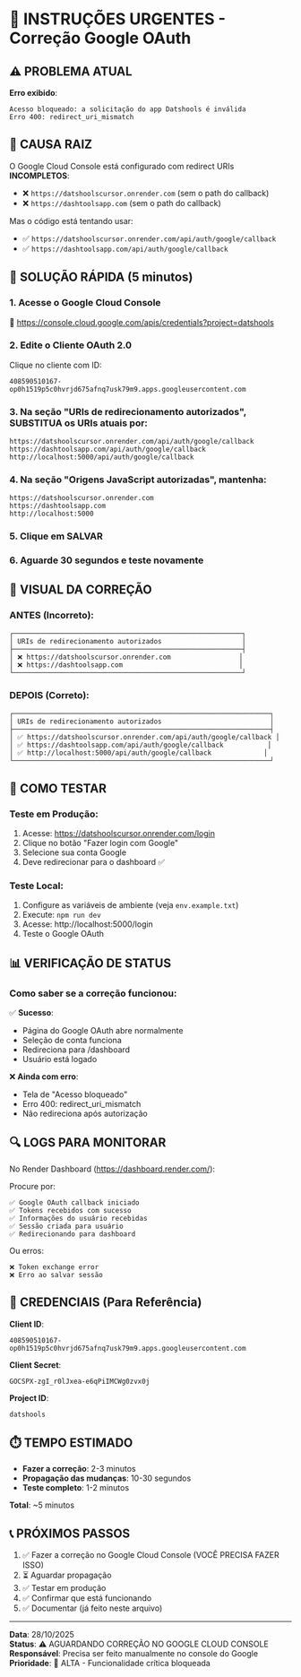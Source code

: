# 🚨 INSTRUÇÕES URGENTES - Correção Google OAuth

## ⚠️ PROBLEMA ATUAL

**Erro exibido**: 
```
Acesso bloqueado: a solicitação do app Datshools é inválida
Erro 400: redirect_uri_mismatch
```

## 🎯 CAUSA RAIZ

O Google Cloud Console está configurado com redirect URIs **INCOMPLETOS**:
- ❌ `https://datshoolscursor.onrender.com` (sem o path do callback)
- ❌ `https://dashtoolsapp.com` (sem o path do callback)

Mas o código está tentando usar:
- ✅ `https://datshoolscursor.onrender.com/api/auth/google/callback`
- ✅ `https://dashtoolsapp.com/api/auth/google/callback`

## 🔧 SOLUÇÃO RÁPIDA (5 minutos)

### 1. Acesse o Google Cloud Console

🔗 https://console.cloud.google.com/apis/credentials?project=datshools

### 2. Edite o Cliente OAuth 2.0

Clique no cliente com ID:
```
408590510167-op0h1519p5c0hvrjd675afnq7usk79m9.apps.googleusercontent.com
```

### 3. Na seção "URIs de redirecionamento autorizados", SUBSTITUA os URIs atuais por:

```
https://datshoolscursor.onrender.com/api/auth/google/callback
https://dashtoolsapp.com/api/auth/google/callback
http://localhost:5000/api/auth/google/callback
```

### 4. Na seção "Origens JavaScript autorizadas", mantenha:

```
https://datshoolscursor.onrender.com
https://dashtoolsapp.com
http://localhost:5000
```

### 5. Clique em SALVAR

### 6. Aguarde 30 segundos e teste novamente

## 📸 VISUAL DA CORREÇÃO

### ANTES (Incorreto):
```
┌─────────────────────────────────────────────────────────┐
│ URIs de redirecionamento autorizados                    │
├─────────────────────────────────────────────────────────┤
│ ❌ https://datshoolscursor.onrender.com                 │
│ ❌ https://dashtoolsapp.com                             │
└─────────────────────────────────────────────────────────┘
```

### DEPOIS (Correto):
```
┌────────────────────────────────────────────────────────────────┐
│ URIs de redirecionamento autorizados                           │
├────────────────────────────────────────────────────────────────┤
│ ✅ https://datshoolscursor.onrender.com/api/auth/google/callback │
│ ✅ https://dashtoolsapp.com/api/auth/google/callback           │
│ ✅ http://localhost:5000/api/auth/google/callback             │
└────────────────────────────────────────────────────────────────┘
```

## 🧪 COMO TESTAR

### Teste em Produção:
1. Acesse: https://datshoolscursor.onrender.com/login
2. Clique no botão "Fazer login com Google"
3. Selecione sua conta Google
4. Deve redirecionar para o dashboard ✅

### Teste Local:
1. Configure as variáveis de ambiente (veja `env.example.txt`)
2. Execute: `npm run dev`
3. Acesse: http://localhost:5000/login
4. Teste o Google OAuth

## 📊 VERIFICAÇÃO DE STATUS

### Como saber se a correção funcionou:

✅ **Sucesso**:
- Página do Google OAuth abre normalmente
- Seleção de conta funciona
- Redireciona para /dashboard
- Usuário está logado

❌ **Ainda com erro**:
- Tela de "Acesso bloqueado"
- Erro 400: redirect_uri_mismatch
- Não redireciona após autorização

## 🔍 LOGS PARA MONITORAR

No Render Dashboard (https://dashboard.render.com/):

Procure por:
```
✅ Google OAuth callback iniciado
✅ Tokens recebidos com sucesso
✅ Informações do usuário recebidas
✅ Sessão criada para usuário
✅ Redirecionando para dashboard
```

Ou erros:
```
❌ Token exchange error
❌ Erro ao salvar sessão
```

## 📝 CREDENCIAIS (Para Referência)

**Client ID**: 
```
408590510167-op0h1519p5c0hvrjd675afnq7usk79m9.apps.googleusercontent.com
```

**Client Secret**: 
```
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
```

**Project ID**: 
```
datshools
```

## ⏱️ TEMPO ESTIMADO

- **Fazer a correção**: 2-3 minutos
- **Propagação das mudanças**: 10-30 segundos
- **Teste completo**: 1-2 minutos

**Total**: ~5 minutos

## 📞 PRÓXIMOS PASSOS

1. ✅ Fazer a correção no Google Cloud Console (VOCÊ PRECISA FAZER ISSO)
2. ⏳ Aguardar propagação
3. ✅ Testar em produção
4. ✅ Confirmar que está funcionando
5. ✅ Documentar (já feito neste arquivo)

---

**Data**: 28/10/2025  
**Status**: ⚠️ AGUARDANDO CORREÇÃO NO GOOGLE CLOUD CONSOLE  
**Responsável**: Precisa ser feito manualmente no console do Google  
**Prioridade**: 🔴 ALTA - Funcionalidade crítica bloqueada

